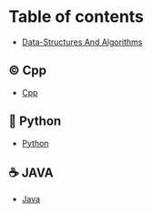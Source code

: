 # Table of contents

* [Data-Structures And Algorithms](README.md)

## © Cpp

* [Cpp](cpp/cpp.md)

## 🐍 Python

* [Python](python/python.md)

## ☕ JAVA

* [Java](java/java.md)
